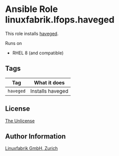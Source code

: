 # Ansible Role linuxfabrik.lfops.haveged

This role installs [haveged](https://github.com/jirka-h/haveged).

Runs on

* RHEL 8 (and compatible)


## Tags

| Tag       | What it does     |
| ---       | ------------     |
| `haveged` | Installs haveged |


## License

[The Unlicense](https://unlicense.org/)


## Author Information

[Linuxfabrik GmbH, Zurich](https://www.linuxfabrik.ch)
